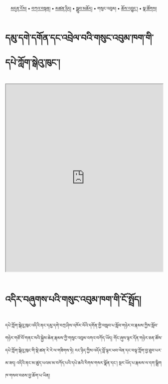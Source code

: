 <p align="center">
  <a href="https://bdrc-reader.github.io/mugey-gonpa/">མདུན་ངོས།</a> • <a href="https://bdrc-reader.github.io/mugey-gonpa/katan">བཀའ་བསྟན།</a> • 
  <a href="https://bdrc-reader.github.io/mugey-gonpa/tsannyid">མཚན་ཉིད།</a> •
  <a href="https://bdrc-reader.github.io/mugey-gonpa/drubchod">སྒྲུབ་མཆོད།</a> • 
<span>གསུང་འབུམ།</span> • <a href="https://bdrc-reader.github.io/mugey-gonpa/chojung">ཆོས་འབྱུང་།</a> • <a href="https://bdrc-reader.github.io/mugey-gonpa/natsok">སྣ་ཚོགས།</a></p>


# དམུ་དགེ་དགོན་དང་འབྲེལ་བའི་གསུང་འབུམ་ཁག་གི་དཔེ་ཀློག་སྒེའུ་ཁུང་།

<iframe src="https://library.bdrc.io/scripts/embed-iframe.html?work=bdr:W1ERI0027004&origin=website.com" width="100%" height="600"></iframe>

<br>
<br>

# འདིར་བཞུགས་པའི་གསུང་འབུམ་ཁག་གི་ངོ་སྤྲོད།

དཔེ་ཀློག་སྒེའུ་ཁུང་འདིའི་ནང་དམུ་དགེ་བཀྲ་ཤིས་འཁོར་ལོའི་དགོན་གྱི་བསླབ་པ་སློབ་གཉེར་བ་རྣམས་ཀྱིས་སློབ་གཉེར་གཙོ་བོ་གནང་སའི་སྐྱེས་ཆེན་རྣམས་ཀྱི་གསུང་འབུམ་འགའ་བཀོད་ཡོད། གོང་ཞུས་ལྟར་དོན་གཉེར་ཅན་ཚོས་དཔེ་ཀློག་སྒེའུ་ཁུང་གི་སྡེ་ཚན་རེ་རེ་ལ་གཟིགས་ཏེ། རང་ཉིད་ཀྱིས་འདོད་བློ་ལྟར་ཕབ་ལེན་དང་བལྟ་ཀློག་བྱ་ཐུབ་པར་མ་ཟད། འདིའི་ནང་མ་ཚུད་པའམ་མ་བཀོད་པའི་དཔེ་ཆའི་རིགས་གསར་སྣོན་དང་། སྔར་ཡོད་པ་རྣམས་ལ་དག་སྒྲིག ཁ་གསབ་བཅས་བྱ་ཆོག་པ་ཡིན།
